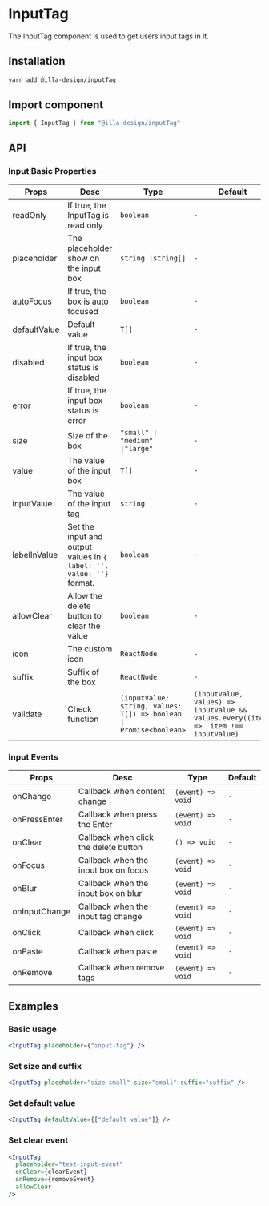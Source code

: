 # InputTag

The InputTag component is used to get users input tags in it.

## Installation

```bash
yarn add @illa-design/inputTag
```

## Import component

```jsx
import { InputTag } from "@illa-design/inputTag"
```

## API

### Input Basic Properties

| Props        | Desc                                                         | Type                                                         | Default                                                      |
| ------------ | ------------------------------------------------------------ | ------------------------------------------------------------ | ------------------------------------------------------------ |
| readOnly     | If true, the InputTag is read only                           | `boolean`                                                    | `-`                                                          |
| placeholder  | The placeholder show on the input box                        | `string \|string[]`                                          | `-`                                                          |
| autoFocus    | If true, the box is auto focused                             | `boolean `                                                   | `-`                                                          |
| defaultValue | Default value                                                | `T[]`                                                        | `-`                                                          |
| disabled     | If true, the input box status is disabled                    | `boolean`                                                    | `-`                                                          |
| error        | If true, the input box status is error                       | `boolean`                                                    | `-`                                                          |
| size         | Size of the box                                              | `"small" \| "medium" \|"large"  `                            | `-`                                                          |
| value        | The value of the input box                                   | `T[]`                                                        | `-`                                                          |
| inputValue   | The value of the input tag                                   | `string`                                                     | `-`                                                          |
| labelInValue | Set the input and output values in `{ label: '', value: ''}` format. | `boolean`                                                    | `-`                                                          |
| allowClear   | Allow the delete button to clear the value                   | `boolean`                                                    | `-`                                                          |
| icon         | The custom icon                                              | `ReactNode`                                                  | `-`                                                          |
| suffix       | Suffix of the box                                            | `ReactNode`                                                  | `-`                                                          |
| validate     | Check function                                               | `(inputValue: string, values: T[]) => boolean \| Promise<boolean> ` | `(inputValue, values) => inputValue && values.every((item) =>  item !== inputValue)` |



### Input Events

| Props         | Desc                                  | Type              | Default |
| ------------- | ------------------------------------- | ----------------- | ------- |
| onChange      | Callback when content change          | `(event) => void` | `-`     |
| onPressEnter  | Callback when press the Enter         | `(event) => void` | `-`     |
| onClear       | Callback when click the delete button | `() => void`      | `-`     |
| onFocus       | Callback when the input box on focus  | `(event) => void` | `-`     |
| onBlur        | Callback when the input box on blur   | `(event) => void` | `-`     |
| onInputChange | Callback when the input tag change    | `(event) => void` | `-`     |
| onClick       | Callback when click                   | `(event) => void` | `-`     |
| onPaste       | Callback when paste                   | `(event) => void` | `-`     |
| onRemove      | Callback when remove tags             | `(event) => void` | `-`     |

## Examples

### Basic usage

```jsx
<InputTag placeholder={"input-tag"} />
```

### Set size and suffix

```jsx
<InputTag placeholder="size-small" size="small" suffix="suffix" />
```

### Set default value

```jsx
<InputTag defaultValue={["default value"]} />
```

### Set clear event

```jsx
<InputTag
  placeholder="test-input-event"
  onClear={clearEvent}
  onRemove={removeEvent}
  allowClear
/>
```
